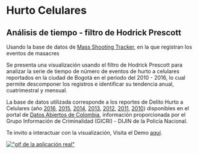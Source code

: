 # Hurto Celulares
## Análisis de tiempo - filtro de Hodrick Prescott 

Usando la base de datos de [Mass Shooting Tracker](https://www.massshootingtracker.org/data), en la que registran los eventos de masacres 

Se presenta una visualización usando el filtro de Hodrick Prescott para analizar la serie de tiempo de número de eventos de hurto a celulares reportados en la ciudad de Bogotá en el periodo del 2010 - 2016, lo cual permite descomponer los registros e identificar su tendencia anual, cuatrimestral y mensual.

La base de datos utilizada corresponde a los reportes de Delito Hurto a Celulares (año [2016](https://www.datos.gov.co/Seguridad-y-Defensa/Hurto-de-Celulares-2016/gf3i-sze8), [2015](https://www.datos.gov.co/Seguridad-y-Defensa/Delito-Hurto-Celulares/7qbg-3nz6), [2014](https://www.datos.gov.co/Seguridad-y-Defensa/Delito-Hurto-Celulares/3gy9-tnwu), [2013](https://www.datos.gov.co/Seguridad-y-Defensa/Delito-Hurto-De-Celulares/j48m-ta58), [2012](https://www.datos.gov.co/Seguridad-y-Defensa/Delito-Hurto-De-Celulares/u2h8-6sq5), [2011](https://www.datos.gov.co/Seguridad-y-Defensa/Delito-Hurto-De-Celulares/dw2d-4tgg), [2010](https://www.datos.gov.co/Seguridad-y-Defensa/Delito-Hurto-Celulares/c6bd-z66n)) disponibles en el portal de [Datos Abiertos de Colombia](https://www.datos.gov.co/), información proporcionada por el Grupo Información de Criminalidad (GICRI) - DIJIN de la Policía Nacional.

Te invito a interactuar con la visualización, Visita el Demo [aquí](https://jairoruizsaenz.github.io/Hurto-Celulares/).

[!["gif de la aplicación real"](resources/img/Ejemplo.gif)](https://jairoruizsaenz.github.io/Hurto-Celulares/)
